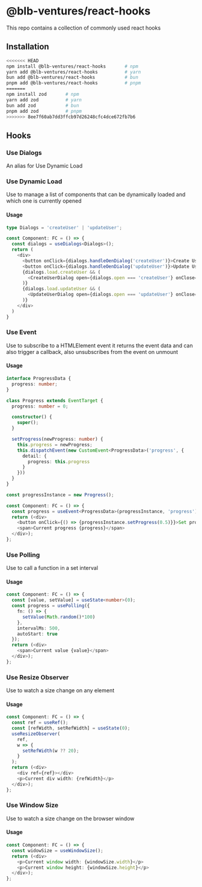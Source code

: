 # @blb-ventures/react-hooks

This repo contains a collection of commonly used react hooks

## Installation

```sh
<<<<<<< HEAD
npm install @blb-ventures/react-hooks       # npm
yarn add @blb-ventures/react-hooks          # yarn
bun add @blb-ventures/react-hooks           # bun
pnpm add @blb-ventures/react-hooks          # pnpm
=======
npm install zod       # npm
yarn add zod          # yarn
bun add zod           # bun
pnpm add zod          # pnpm
>>>>>>> 8ee7f60ab7dd3ffcb97d26248cfc4dce672fb7b6
```

## Hooks

### Use Dialogs

An alias for Use Dynamic Load


### Use Dynamic Load

Use to manage a list of components that can be dynamically loaded and which one is currently opened

#### Usage

```ts
type Dialogs = 'createUser' | 'updateUser';

const Component: FC = () => {
  const dialogs = useDialogs<Dialogs>();
  return (
    <div>
      <button onClick={dialogs.handleOenDialog('createUser')}>Create User</button>
      <button onClick={dialogs.handleOenDialog('updateUser')}>Update User</button>
      {dialogs.load.createUser && (
        <CreateUserDialog open={dialogs.open === 'createUser'} onClose={dialogs.handleCloseDialog}>
      )}
      {dialogs.load.updateUser && (
        <UpdateUserDialog open={dialogs.open === 'updateUser'} onClose={dialogs.handleCloseDialog}>
      )}
    </div>
  )
}
```

### Use Event

Use to subscribe to a HTMLElement event it returns the event data and can also trigger a callback, also unsubscribes from the event on unmount

#### Usage

```ts
interface ProgressData {
  progress: number;
}

class Progress extends EventTarget {
  progress: number = 0;

  constructor() {
    super();
  }

  setProgress(newProgress: number) {
    this.progress = newProgress;
    this.dispatchEvent(new CustomEvent<ProgressData>('progress', {
      detail: {
        progress: this.progress
      }
    }))
  }
}

const progressInstance = new Progress();

const Component: FC = () => {
  const progress = useEvent<ProgressData>(progressInstance, 'progress');
  return (<div>
    <button onClick={() => {progressInstance.setProgress(0.5)}}>Set progress to 0.5</button>
    <span>Current progress {progress}</span>
  </div>);
};
```

### Use Polling

Use to call a function in a set interval

#### Usage

```ts
const Component: FC = () => {
  const [value, setValue] = useState<number>(0);
  const progress = usePolling({
    fn: () => {
      setValue(Math.random()*100)
    },
    intervalMs: 500,
    autoStart: true
  });
  return (<div>
    <span>Current value {value}</span>
  </div>);
};
```

### Use Resize Observer

Use to watch a size change on any element

#### Usage

```ts
const Component: FC = () => {
  const ref = useRef();
  const [refWidth, setRefWidth] = useState(0);
  useResizeObserver(
    ref,
    w => {
      setRefWidth(w ?? 20);
    }
  );
  return (<div>
    <div ref={ref}></div>
    <p>Current div width: {refWidth}</p>
  </div>);
};
```

### Use Window Size

Use to watch a size change on the browser window

#### Usage

```ts
const Component: FC = () => {
  const widowSize = useWindowSize();
  return (<div>
    <p>Current window width: {windowSize.width}</p>
    <p>Current window height: {windowSize.height}</p>
  </div>);
};
```
